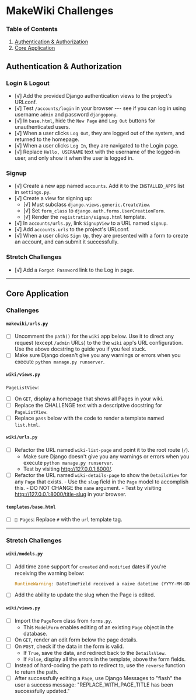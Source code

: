 # MakeWiki Challenges

### Table of Contents

1. [Authentication & Authorization](#authentication--authorization)
2. [Core Application](#core-application)

## Authentication & Authorization

### Login & Logout

- [√] Add the provided Django authentication views to the project's URLconf.
- [√] Test `/accounts/login` in your browser --- see if you can log in using username `admin` and password `djangopony`.
- [√] In `base.html`, hide the `New Page` and `Log Out` buttons for unauthenticated users.
- [√] When a user clicks `Log Out`, they are logged out of the system, and returned to the homepage.
- [√] When a user clicks `Log In`, they are navigated to the Login page.
- [√] Replace `Hello, USERNAME` text with the username of the logged-in user, and only show it when the user is logged in.

### Signup

- [√] Create a new app named `accounts`. Add it to the `INSTALLED_APPS` list in `settings.py`.
- [√] Create a view for signing up:
    - [√] Must subclass `django.views.generic.CreateView`.
    - [√] Set `form_class` to `django.auth.forms.UserCreationForm`.
    - [√] Render the `registration/signup.html` template.
- [√] In `accounts/urls.py`, link `SignupView` to a URL named `signup`.
- [√] Add `accounts.urls` to the project's URLconf.
- [√] When a user clicks `Sign Up`, they are presented with a form to create an account, and can submit it successfully.

### Stretch Challenges

- [√] Add a `Forgot Password` link to the Log in page.

---

## Core Application

### Challenges

#### `makewiki/urls.py`

- [ ] Uncomment the `path()` for the `wiki` app below. Use it to direct any request (except `/admin` URLs) to the the `wiki` app's URL configuration. Use the above docstring to guide you if you feel stuck.
- [ ] Make sure Django doesn't give you any warnings or errors when you execute `python manage.py runserver`.

#### `wiki/views.py`

`PageListView`:

- [ ] On `GET`, display a homepage that shows all Pages in your wiki.
- [ ]  Replace the CHALLENGE text with a descriptive docstring for `PageListView`.
- [ ] Replace `pass` below with the code to render a template named `list.html`.

#### `wiki/urls.py`

 - [ ] Refactor the URL named `wiki-list-page` and point it to the root route (`/`).
      - Make sure Django doesn't give you any warnings or errors when you execute `python manage.py runserver`.
      - Test by visiting http://127.0.0.1:8000/.
- [ ] Refactor the URL named `wiki-details-page` to show the `DetailsView` for any `Page` that exists.
      - Use the `slug` field in the `Page` model to accomplish this.
      - DO NOT CHANGE the `name` argument.
      - Test by visiting http://127.0.0.1:8000/title-slug in your browser.

#### `templates/base.html`

- [ ]  `📓 Pages`: Replace `#` with the `url` template tag.

---

### Stretch Challenges

#### `wiki/models.py`

- [ ]  Add time zone support for `created` and `modified` dates if you're receiving the warning below:

    ```python
    RuntimeWarning: DateTimeField received a naive datetime (YYYY-MM-DD HH:MM:SS) while time zone support is active
    ```

- [ ]  Add the ability to update the slug when the Page is edited.

#### `wiki/views.py`

- [ ] Import the `PageForm` class from `forms.py`.
    - This `ModelForm` enables editing of an existing `Page` object in the database.
- [ ]  On `GET`, render an edit form below the page details.
- [ ]  On `POST`, check if the data in the form is valid.
    - If `True`, save the data, and redirect back to the `DetailsView`.
    - If `False`, display all the errors in the template, above the form fields.
- [ ] Instead of hard-coding the path to redirect to, use the `reverse` function to return the path.
- [ ] After successfully editing a `Page`, use Django Messages to "flash" the user a success message: "REPLACE_WITH_PAGE_TITLE has been successfully updated."
